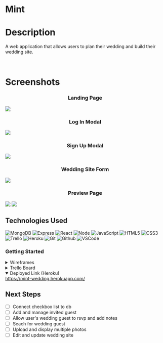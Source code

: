 # Mint

<h1>Description</h1>
<p>A web application that allows users to plan their wedding and build their wedding site.</p>
<br>
<h1>Screenshots</h1>
  <h3 align="center">Landing Page</h3><img src="https://i.imgur.com/HQJ5rd3.png"/>
  <h3 align="center">Log In Modal</h3><img src="https://i.imgur.com/JwBMnkX.png"/>
  <h3 align="center">Sign Up Modal</h3><img src="https://i.imgur.com/t8YMXk7.png"/>
  <h3 align="center">Wedding Site Form</h3><img src="https://i.imgur.com/g0XLjg9.png"/>
  <h3 align="center">Preview Page</h3><img src="https://i.imgur.com/Du0LKXU.png"/> <img src="https://i.imgur.com/peLSQlC.png"/>

## Technologies Used
![MongoDB](https://img.shields.io/badge/-MongoDB-333?style=flat&logo=mongodb)
![Express](https://img.shields.io/badge/-Express-333?style=flat&logo=express)
![React](https://img.shields.io/badge/-React-333?style=flat&logo=react) 
![Node](https://img.shields.io/badge/-Node.js-333?style=flat&logo=node.js)
![JavaScript](https://img.shields.io/badge/-JavaScript-333?style=flat&logo=javascript) 
![HTML5](https://img.shields.io/badge/-HTML5-333?style=flat&logo=html5)
![CSS3](https://img.shields.io/badge/-CSS-333?style=flat&logo=css3)
![Trello](https://img.shields.io/badge/-Trello-333?style=flat&logo=trello)
![Heroku](https://img.shields.io/badge/-Heroku-333?style=flat&logo=heroku)
![Git](https://img.shields.io/badge/-Git-333?style=flat&logo=git)
![Github](https://img.shields.io/badge/-GitHub-333?style=flat&logo=github)
![VSCode](https://img.shields.io/badge/-VS_Code-333?style=flat&logo=visualstudio)

<h3>Getting Started </h3>
<details>
<summary>Wireframes</summary>   
<a href="https://www.figma.com/file/1rvKcIJhxODHlOBVUE8unj/Project-4-Wireframe?node-id=0%3A1">https://www.figma.com/file/1rvKcIJhxODHlOBVUE8unj/Project-4-Wireframe?node-id=0%3A1</a>   
</details>

<details>
<summary>Trello Board</summary>   
<a href="https://trello.com/b/5ykEo1Iq/mint-wedding-event-planner">https://trello.com/b/5ykEo1Iq/mint-wedding-event-planner</a>   
</details>

<details open>   
<summary>Deployed Link (Heroku)</summary>
<a href="https://mint-wedding.herokuapp.com/">https://mint-wedding.herokuapp.com/</a>
</details>

## Next Steps
- [ ] Connect checkbox list to db   
- [ ] Add and manage invited guest
- [ ] Allow user's wedding guest to rsvp and add notes
- [ ] Seach for wedding guest 
- [ ] Upload and display multiple photos
- [ ] Edit and update wedding site 